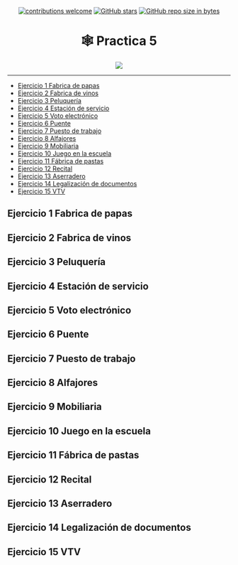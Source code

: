 <div align="center">

[![contributions welcome](https://img.shields.io/badge/contributions-welcome-brightgreen.svg?style=flat)](https://github.com/Nomadiix/IS1)
[![GitHub stars](https://img.shields.io/github/stars/Nomadiix/IS1)](https://github.com/FabianMartinez1234567/IS1/stargazers/)
[![GitHub repo size in bytes](https://img.shields.io/github/repo-size/Nomadiix/IS1)](https://github.com/Nomadiix/IS1)
 </div>
 
<h1 align="center"> 🕸️ Practica 5</h1>
<div align="center">
<img src="https://media.giphy.com/media/XG0tayFvL5MoSJ4OVw/giphy.gif"/>
</div>

---

- [Ejercicio 1 Fabrica de papas](#ejercicio-1-fabrica-de-papas)
- [Ejercicio 2 Fabrica de vinos](#ejercicio-2-fabrica-de-vinos)
- [Ejercicio 3 Peluquería](#ejercicio-3-peluquería)
- [Ejercicio 4 Estación de servicio](#ejercicio-4-estación-de-servicio)
- [Ejercicio 5 Voto electrónico](#ejercicio-5-voto-electrónico)
- [Ejercicio 6 Puente](#ejercicio-6-puente)
- [Ejercicio 7 Puesto de trabajo](#ejercicio-7-puesto-de-trabajo)
- [Ejercicio 8 Alfajores](#ejercicio-8-alfajores)
- [Ejercicio 9 Mobiliaria](#ejercicio-9-mobiliaria)
- [Ejercicio 10 Juego en la escuela](#ejercicio-10-juego-en-la-escuela)
- [Ejercicio 11 Fábrica de pastas](#ejercicio-11-fábrica-de-pastas)
- [Ejercicio 12 Recital](#ejercicio-12-recital)
- [Ejercicio 13 Aserradero](#ejercicio-13-aserradero)
- [Ejercicio 14 Legalización de documentos](#ejercicio-14-legalización-de-documentos)
- [Ejercicio 15 VTV](#ejercicio-15-vtv)

## Ejercicio 1 Fabrica de papas
## Ejercicio 2 Fabrica de vinos
## Ejercicio 3 Peluquería
## Ejercicio 4 Estación de servicio
## Ejercicio 5 Voto electrónico
## Ejercicio 6 Puente
## Ejercicio 7 Puesto de trabajo
## Ejercicio 8 Alfajores
## Ejercicio 9 Mobiliaria
## Ejercicio 10 Juego en la escuela
## Ejercicio 11 Fábrica de pastas
## Ejercicio 12 Recital
## Ejercicio 13 Aserradero
## Ejercicio 14 Legalización de documentos
## Ejercicio 15 VTV